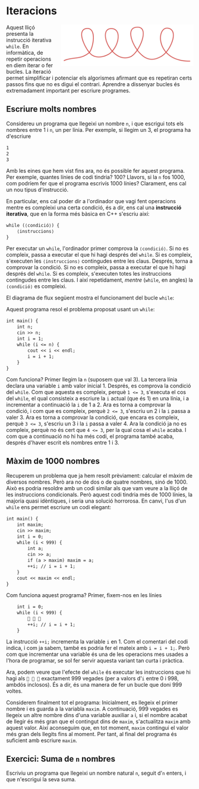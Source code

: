 # Iteracions

<img src='././iteracions.png' style='height: 8em; float: right; margin: 0 0 1em 1em;'/>

Aquest lliçó presenta la instrucció iterativa `while`. En informàtica, de
repetir operacions en diem iterar o fer bucles. La iteració permet simplificar i
potenciar els algorismes afirmant que es repetiran certs passos fins que no es
digui el contrari. Aprendre a dissenyar bucles és extremadament important per
escriure programes.

## Escriure molts nombres

Considereu un programa que llegeixi un nombre `n`,
i que escrigui tots els nombres entre 1 i `n`, un per línia.
Per exemple, si llegim un 3,
el programa ha d'escriure

```c++text
1
2
3
```

Amb les eines que hem vist fins ara, no és possible fer aquest programa.
Per exemple, quantes línies de codi tindria? 100?
Llavors, si la `n` fos 1000, com podríem fer que el programa escrivís 1000 línies?
Clarament, ens cal un nou tipus d'instrucció.

En particular, ens cal poder dir a l'ordinador
que vagi fent operacions mentre es compleixi una certa condició,
és a dir, ens cal una **instrucció iterativa**,
que en la forma més bàsica en C++ s'escriu així:

```c++c++
while (⟨condició⟩) {
    ⟨instruccions⟩
}
```

Per executar un `while`, l'ordinador primer comprova la `⟨condició⟩`.
Si no es compleix, passa a executar el que hi hagi després del `while`.
Si es compleix, s'executen les `⟨instruccions⟩` contingudes entre les claus.
Després, torna a comprovar la condició.
Si no es compleix, passa a executar el que hi hagi després del `while`.
Si es compleix, s'executen totes les instruccions contingudes entre les claus.
I així repetidament, _mentre_ (`while`, en angles) la `⟨condició⟩`
es compleixi.

El diagrama de flux següent mostra el funcionament del bucle `while`:

<MyFlowChart src="flow-while.ts"/>

Aquest programa resol el problema proposat usant un `while`:

```c++c++
int main() {
    int n;
    cin >> n;
    int i = 1;
    while (i <= n) {
        cout << i << endl;
        i = i + 1;
    }
}
```

Com funciona?
Primer llegim la `n` (suposem que val 3).
La tercera línia
declara una variable `i` amb valor inicial 1.
Després, es comprova la condició del `while`.
Com que aquesta es compleix, perquè `1 <= 3`,
s'executa el cos del `while`,
el qual consisteix a escriure la `i` actual (que és 1) en una línia,
i a incrementar a continuació la `i` de 1 a 2.
Ara es torna a comprovar la condició,
i com que es compleix, perquè `2 <= 3`, s'escriu un 2 i la `i` passa a valer 3.
Ara es torna a comprovar la condició,
que encara es compleix, perquè `3 <= 3`, s'escriu un 3 i la `i` passa a valer 4.
Ara la condició ja no es compleix,
perquè no és cert que `4 <= 3`,
per la qual cosa el `while` acaba.
I com que a continuació no hi ha més codi, el programa també acaba,
després d'haver escrit els nombres entre 1 i 3.

## Màxim de 1000 nombres

Recuperem un problema que ja hem resolt prèviament:
calcular el màxim de diversos nombres.
Però ara no de dos o de quatre nombres, sinó de 1000.
Això es podria resoldre amb un codi similar
als que vam veure a la lliçó de les instruccions condicionals.
Però aquest codi tindria més de 1000 línies, la majoria quasi idèntiques,
i seria una solució horrorosa.
En canvi, l'us d'un `while` ens permet escriure un codi elegant:

```c++c++
int main() {
    int maxim;
    cin >> maxim;
    int i = 0;
    while (i < 999) {
        int a;
        cin >> a;
        if (a > maxim) maxim = a;
        ++i; // i = i + 1;
    }
    cout << maxim << endl;
}
```

Com funciona aquest programa?
Primer, fixem-nos en les línies

```c++c++
    int i = 0;
    while (i < 999) {
        🚧 🚧 🚧
        ++i; // i = i + 1;
    }
```

La instrucció `++i;` incrementa la variable `i` en 1.
Com el comentari del codi indica, i com ja sabem,
també es podria fer el mateix amb `i = i + 1;`.
Però com que incrementar una variable
és una de les operacions mes usades a l'hora de programar,
se sol fer servir aquesta variant tan curta i pràctica.

Ara, podem veure que l'efecte del `while`
és executar les instruccions que hi hagi als `🚧 🚧 🚧`
exactament 999 vegades (per a valors d'`i` entre 0 i 998, ambdós inclosos).
És a dir, és una manera de fer un bucle que doni 999 voltes.

Considerem finalment tot el programa:
Inicialment, es llegeix el primer nombre i es guarda a la variabla `maxim`.
A continuació, 999 vegades es llegeix un altre nombre dins d'una variable auxiliar `a` i,
si el nombre acabat de llegir és més gran que el contingut dins de `maxim`,
s'actualitza `maxim` amb aquest valor.
Així aconseguim que, en tot moment,
`maxim` contingui el valor més gran dels llegits fins al moment.
Per tant, al final del programa és suficient amb escriure `maxim`.

## Exercici: Suma de `n` nombres

Escriviu un programa que llegeixi un nombre natural `n`,
seguit d'`n` enters, i que n'escrigui la seva suma.

<Autors autors="jpetit roura"/>
